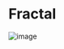 # Fractal

![image](https://github.com/Madhav314/Fractal/assets/66702412/6ee51ffa-8d50-4a12-9d5e-5cdef9ae0aa2)


